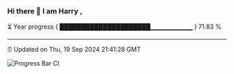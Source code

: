 ### Hi there 👋 I am Harry , 

⏳ Year progress { █████████████████████▁▁▁▁▁▁▁▁▁ } 71.83 %

---

⏰ Updated on Thu, 19 Sep 2024 21:41:28 GMT

![Progress Bar CI](https://github.com/duykhang68/duykhang68/workflows/Progress%20Bar%20CI/badge.svg)
